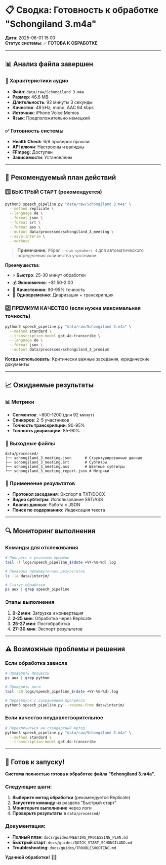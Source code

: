 # 📋 Сводка: Готовность к обработке "Schongiland 3.m4a"

**Дата**: 2025-06-01 15:00  
**Статус системы**: ✅ **ГОТОВА К ОБРАБОТКЕ**

---

## 📊 Анализ файла завершен

### 🎵 Характеристики аудио
- **Файл**: `data/raw/Schongiland 3.m4a`
- **Размер**: 46.6 MB
- **Длительность**: 92 минуты 3 секунды
- **Качество**: 48 kHz, mono, AAC 64 kbps
- **Источник**: iPhone Voice Memos
- **Язык**: Предположительно немецкий

### ✅ Готовность системы
- **Health Check**: 6/6 проверок прошли
- **API ключи**: Настроены и валидны
- **FFmpeg**: Доступен
- **Зависимости**: Установлены

---

## 🎯 Рекомендуемый план действий

### 1️⃣ **БЫСТРЫЙ СТАРТ** (рекомендуется)

```bash
python3 speech_pipeline.py "data/raw/Schongiland 3.m4a" \
  --method replicate \
  --language de \
  --format json \
  --format srt \
  --format ass \
  --output data/processed/schongiland_3_meeting \
  --save-interim \
  --verbose
```

> **Примечание**: Убрал `--num-speakers 4` для автоматического определения количества участников

**Преимущества**:
- ⚡ **Быстро**: 25-30 минут обработки
- 💰 **Экономично**: ~$1.50-2.00
- 🎯 **Качественно**: 90-95% точность
- 🔄 **Одновременно**: Диаризация + транскрипция

### 2️⃣ **ПРЕМИУМ КАЧЕСТВО** (если нужна максимальная точность)

```bash
python3 speech_pipeline.py "data/raw/Schongiland 3.m4a" \
  --method standard \
  --transcription-model gpt-4o-transcribe \
  --language de \
  --format json \
  --output data/processed/schongiland_3_premium
```

**Когда использовать**: Критически важные заседания, юридические документы

---

## 📈 Ожидаемые результаты

### 📊 Метрики
- **Сегментов**: ~800-1200 (для 92 минут)
- **Спикеров**: 2-5 участников
- **Точность транскрипции**: 90-95%
- **Точность диаризации**: 85-90%

### 📁 Выходные файлы
```
data/processed/
├── schongiland_3_meeting.json      # Структурированные данные
├── schongiland_3_meeting.srt       # Субтитры
├── schongiland_3_meeting.ass       # Цветные субтитры
└── schongiland_3_meeting_report.json # Метрики
```

### 🎯 Применение результатов
- **Протокол заседания**: Экспорт в TXT/DOCX
- **Видео субтитры**: Использование SRT/ASS
- **Анализ данных**: Работа с JSON
- **Поиск по содержанию**: Индексация текста

---

## 🔍 Мониторинг выполнения

### Команды для отслеживания
```bash
# Прогресс в реальном времени
tail -f logs/speech_pipeline_$(date +%Y-%m-%d).log

# Проверка промежуточных результатов
ls -la data/interim/

# Статус обработки
ps aux | grep speech_pipeline
```

### Этапы выполнения
1. **0-2 мин**: Загрузка и конвертация
2. **2-25 мин**: Обработка через Replicate
3. **25-27 мин**: Постобработка
4. **27-30 мин**: Экспорт результатов

---

## ⚠️ Возможные проблемы и решения

### Если обработка зависла
```bash
# Проверить процессы
ps aux | grep python

# Проверить логи
tail -20 logs/speech_pipeline_$(date +%Y-%m-%d).log

# Перезапуск с сохранением прогресса
python3 speech_pipeline.py --resume-from data/interim/
```

### Если качество неудовлетворительное
```bash
# Переключиться на стандартный метод
python3 speech_pipeline.py "data/raw/Schongiland 3.m4a" \
  --method standard \
  --transcription-model gpt-4o-transcribe
```

---

## 🚀 Готов к запуску!

**Система полностью готова к обработке файла "Schongiland 3.m4a".**

### Следующие шаги:
1. **Выберите метод обработки** (рекомендуется Replicate)
2. **Запустите команду** из раздела "Быстрый старт"
3. **Мониторьте выполнение** через логи
4. **Проверьте результаты** в `data/processed/`

### Документация:
- **Полный план**: `docs/guides/MEETING_PROCESSING_PLAN.md`
- **Быстрый старт**: `docs/guides/QUICK_START_SCHONGILAND.md`
- **Troubleshooting**: `docs/guides/TROUBLESHOOTING.md`

**Удачной обработки!** 🎯✨
